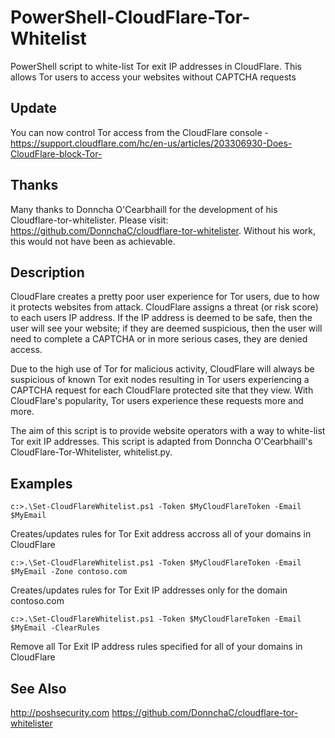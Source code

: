 # PowerShell-CloudFlare-Tor-Whitelist
PowerShell script to white-list Tor exit IP addresses in CloudFlare. This allows Tor users to access your websites without CAPTCHA requests

## Update
You can now control Tor access from the CloudFlare console - https://support.cloudflare.com/hc/en-us/articles/203306930-Does-CloudFlare-block-Tor-

## Thanks
Many thanks to Donncha O'Cearbhaill for the development of his Cloudflare-tor-whitelister. Please visit: https://github.com/DonnchaC/cloudflare-tor-whitelister. Without his work, this would not have been as achievable.

## Description
CloudFlare creates a pretty poor user experience for Tor users, due to how it protects websites from attack. CloudFlare assigns a threat (or risk score) to each users IP address. If the IP address is deemed to be safe, then the user will see your website; if they are deemed suspicious, then the user will need to complete a CAPTCHA or in more serious cases, they are denied access.

Due to the high use of Tor for malicious activity, CloudFlare will always be suspicious of known Tor exit nodes resulting in Tor users experiencing a CAPTCHA request for each CloudFlare protected site that they view. With CloudFlare's popularity, Tor users experience these requests more and more.

The aim of this script is to provide website operators with a way to white-list Tor exit IP addresses. This script is adapted from Donncha O'Cearbhaill's CloudFlare-Tor-Whitelister, whitelist.py.

## Examples
```
c:>.\Set-CloudFlareWhitelist.ps1 -Token $MyCloudFlareToken -Email $MyEmail
```
Creates/updates rules for Tor Exit address accross all of your domains in CloudFlare

```
c:>.\Set-CloudFlareWhitelist.ps1 -Token $MyCloudFlareToken -Email $MyEmail -Zone contoso.com
```
Creates/updates rules for Tor Exit IP addresses only for the domain contoso.com

```
c:>.\Set-CloudFlareWhitelist.ps1 -Token $MyCloudFlareToken -Email $MyEmail -ClearRules
```
Remove all Tor Exit IP address rules specified for all of your domains in CloudFlare
		
## See Also
http://poshsecurity.com
https://github.com/DonnchaC/cloudflare-tor-whitelister
